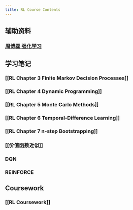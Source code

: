 ```yaml
---
title: RL Course Contents
---
```


## 辅助资料

### [周博磊 强化学习](https://j.mp/3sW8QBu)
## 学习笔记
### [[RL Chapter 3 Finite Markov Decision Processes]]
### [[RL Chapter 4 Dynamic Programming]]
### [[RL Chapter 5 Monte Carlo Methods]]
### [[RL Chapter 6 Temporal-Difference Learning]]
### [[RL Chapter 7 n-step Bootstrapping]]
### [[价值函数近似]]
### DQN
### REINFORCE
## Coursework
### [[RL Coursework]]